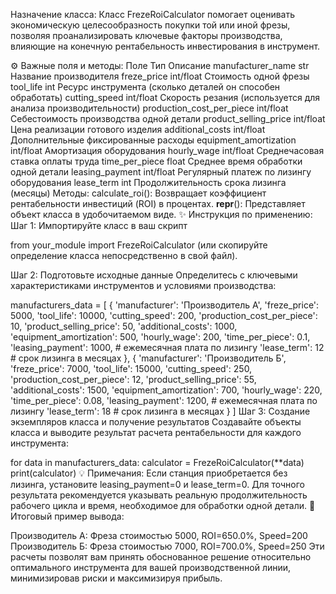Назначение класса:
Класс FrezeRoiCalculator помогает оценивать экономическую целесообразность покупки той или иной фрезы, позволяя проанализировать ключевые факторы производства, влияющие на конечную рентабельность инвестирования в инструмент.

⚙️ Важные поля и методы:
Поле	Тип	Описание
manufacturer_name	str	Название производителя
freze_price	int/float	Стоимость одной фрезы
tool_life	int	Ресурс инструмента (сколько деталей он способен обработать)
cutting_speed	int/float	Скорость резания (используется для анализа производительности)
production_cost_per_piece	int/float	Себестоимость производства одной детали
product_selling_price	int/float	Цена реализации готового изделия
additional_costs	int/float	Дополнительные фиксированные расходы
equipment_amortization	int/float	Амортизация оборудования
hourly_wage	int/float	Среднечасовая ставка оплаты труда
time_per_piece	float	Среднее время обработки одной детали
leasing_payment	int/float	Регулярный платеж по лизингу оборудования
lease_term	int	Продолжительность срока лизинга (месяцы)
Методы:
calculate_roi(): Возвращает коэффициент рентабельности инвестиций (ROI) в процентах.
__repr__(): Представляет объект класса в удобочитаемом виде.
✨ Инструкция по применению:
Шаг 1: Импортируйте класс в ваш скрипт

from your_module import FrezeRoiCalculator
(или скопируйте определение класса непосредственно в свой файл).

Шаг 2: Подготовьте исходные данные
Определитесь с ключевыми характеристиками инструментов и условиями производства:


manufacturers_data = [
    {
        'manufacturer': 'Производитель А',
        'freze_price': 5000,
        'tool_life': 10000,
        'cutting_speed': 200,
        'production_cost_per_piece': 10,
        'product_selling_price': 50,
        'additional_costs': 1000,
        'equipment_amortization': 500,
        'hourly_wage': 200,
        'time_per_piece': 0.1,
        'leasing_payment': 1000,  # ежемесячная плата по лизингу
        'lease_term': 12          # срок лизинга в месяцах
    },
    {
        'manufacturer': 'Производитель Б',
        'freze_price': 7000,
        'tool_life': 15000,
        'cutting_speed': 250,
        'production_cost_per_piece': 12,
        'product_selling_price': 55,
        'additional_costs': 1500,
        'equipment_amortization': 700,
        'hourly_wage': 220,
        'time_per_piece': 0.08,
        'leasing_payment': 1200,  # ежемесячная плата по лизингу
        'lease_term': 18          # срок лизинга в месяцах
    }
]
Шаг 3: Создание экземпляров класса и получение результатов
Создавайте объекты класса и выводите результат расчета рентабельности для каждого инструмента:


for data in manufacturers_data:
    calculator = FrezeRoiCalculator(**data)
    print(calculator)
💡 Примечания:
Если станция приобретается без лизинга, установите leasing_payment=0 и lease_term=0.
Для точного результата рекомендуется указывать реальную продолжительность рабочего цикла и время, необходимое для обработки одной детали.
🎯 Итоговый пример вывода:

Производитель А: Фреза стоимостью 5000, ROI=650.0%, Speed=200
Производитель Б: Фреза стоимостью 7000, ROI=700.0%, Speed=250
Эти расчеты позволят вам принять обоснованное решение относительно оптимального инструмента для вашей производственной линии, минимизировав риски и максимизируя прибыль.

